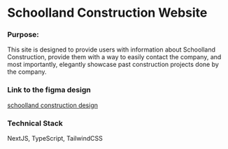 # Schoolland Construction Website
### Purpose:
This site is designed to provide users with information about Schoolland Construction, provide them with a way to easily contact the company, and most importantly, elegantly showcase past construction projects done by the company.
### Link to the figma design
[schoolland construction design](https://www.figma.com/file/drMct5lKjzKG8jauzBMdsI/Schoolland-Constructions?type=design&node-id=0-1&mode=design&t=WZa6bDisYGQoXgqi-0)
### Technical Stack
NextJS, TypeScript, TailwindCSS
